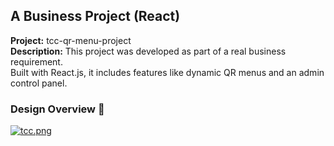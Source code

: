 ## A Business Project (React)

**Project:** tcc-qr-menu-project  
**Description:** This project was developed as part of a real business requirement.  
Built with React.js, it includes features like dynamic QR menus and an admin control panel.

### Design Overview 🎨
[![tcc.png](https://i.postimg.cc/WzdfQZ8h/tcc.png)](https://postimg.cc/y3zPRkwH)
